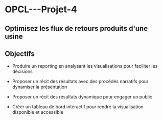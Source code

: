 # OPCL---Projet-4

## Optimisez les flux de retours produits d'une usine


## Objectifs 

- Produire un reporting en analysant les visualisations pour faciliter les décisions

- Proposer un récit des résultats avec des procédés narratifs pour dynamiser la présentation

- Proposer un récit des résultats dynamique pour engager un public

- Créer un tableau de bord interactif pour rendre la visualisation disponible et accessible
